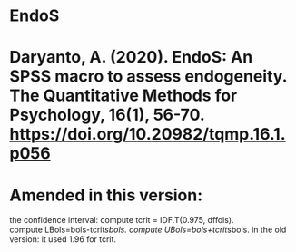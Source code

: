 # EndoS
# Daryanto, A. (2020). EndoS: An SPSS macro to assess endogeneity. The Quantitative Methods for Psychology, 16(1), 56-70. https://doi.org/10.20982/tqmp.16.1.p056
# Amended in this version:
 the confidence interval: 
 compute tcrit = IDF.T(0.975, dffols).     
 compute LBols=bols-tcrit*sbols.
compute UBols=bols+tcrit*sbols.
in the old version: it used 1.96 for tcrit.
